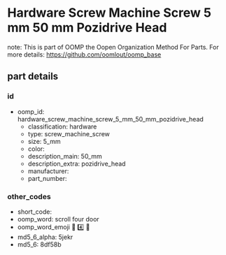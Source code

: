 # Hardware Screw Machine Screw 5 mm 50 mm Pozidrive Head  

note: This is part of OOMP the Oopen Organization Method For Parts. For more details: https://github.com/oomlout/oomp_base

##  part details





### id
* oomp_id: hardware_screw_machine_screw_5_mm_50_mm_pozidrive_head
  * classification: hardware
  * type: screw_machine_screw
  * size: 5_mm
  * color: 
  * description_main: 50_mm
  * description_extra: pozidrive_head
  * manufacturer: 
  * part_number: 

### other_codes
* short_code: 
* oomp_word: scroll four door
* oomp_word_emoji :scroll: :four: :door:
* md5_6_alpha: 5jekr
* md5_6: 8df58b